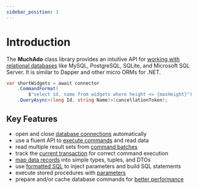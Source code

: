```yaml
---
sidebar_position: 1
---
```


# Introduction

The **MuchAdo** class library provides an intuitive API for [working with relational databases](./databases.md) like MySQL, PostgreSQL, SQLite, and Microsoft SQL Server. It is similar to Dapper and other micro ORMs for .NET.

```csharp
var shortWidgets = await connector
    .CommandFormat(
        $"select id, name from widgets where height <= {maxHeight}")
    .QueryAsync<(long Id, string Name)>(cancellationToken);
```

## Key Features

* open and close [database connections](./connections.md) automatically
* use a fluent API to [execute commands](./commands.md) and read data
* read multiple result sets from [command batches](./command-batches.md)
* track the [current transaction](./transactions.md) for correct command execution
* [map data records](./data-mapping.md) into simple types, tuples, and DTOs
* use [formatted SQL](./formatted-sql.md) to inject parameters and build SQL statements
* execute stored procedures with [parameters](./parameters.md)
* prepare and/or cache database commands for [better performance](./optimizations.md)
